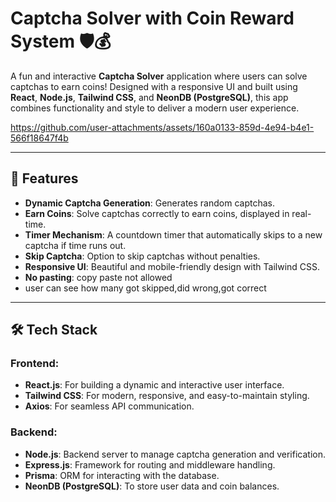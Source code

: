 # Captcha Solver with Coin Reward System 🛡️💰

A fun and interactive **Captcha Solver** application where users can solve captchas to earn coins! Designed with a responsive UI and built using **React**, **Node.js**, **Tailwind CSS**, and **NeonDB (PostgreSQL)**, this app combines functionality and style to deliver a modern user experience.


https://github.com/user-attachments/assets/160a0133-859d-4e94-b4e1-566f18647f4b



---

## 🚀 Features

- **Dynamic Captcha Generation**: Generates random captchas.
- **Earn Coins**: Solve captchas correctly to earn coins, displayed in real-time.
- **Timer Mechanism**: A countdown timer that automatically skips to a new captcha if time runs out.
- **Skip Captcha**: Option to skip captchas without penalties.
- **Responsive UI**: Beautiful and mobile-friendly design with Tailwind CSS.
- **No pasting**: copy paste not allowed
- user can see how many got skipped,did wrong,got correct

---

## 🛠️ Tech Stack

### **Frontend**: 
- **React.js**: For building a dynamic and interactive user interface.
- **Tailwind CSS**: For modern, responsive, and easy-to-maintain styling.
- **Axios**: For seamless API communication.

### **Backend**:
- **Node.js**: Backend server to manage captcha generation and verification.
- **Express.js**: Framework for routing and middleware handling.
- **Prisma**: ORM for interacting with the database.
- **NeonDB (PostgreSQL)**: To store user data and coin balances.
